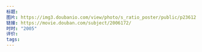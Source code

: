 ```yaml
---
标题: 
图片: https://img3.doubanio.com/view/photo/s_ratio_poster/public/p2361227637.webp
链接: https://movie.douban.com/subject/2006172/
时时: "2005"
评价: 
tags:
---
```


